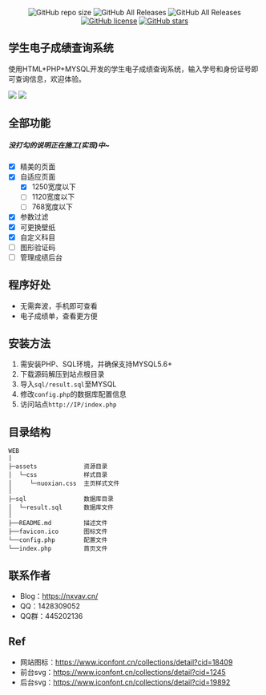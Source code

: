 
<p align="center">
  <img alt="GitHub repo size" src="https://img.shields.io/github/repo-size/nuoxianCN/Beautiful-Report-Card">
  <img alt="GitHub All Releases" src="https://img.shields.io/github/downloads/nuoxianCN/Beautiful-Report-Card/total">
  <img alt="GitHub All Releases" src="https://img.shields.io/github/downloads/nuoxianCN/Beautiful-Report-Card/latest/total">
  <a href="https://github.com/nuoxianCN/Beautiful-Report-Card/blob/master/LICENSE"><img alt="GitHub license" src="https://img.shields.io/github/license/nuoxianCN/Beautiful-Report-Card"></a>
  <a href="https://github.com/nuoxianCN/Beautiful-Report-Card/stargazers"><img alt="GitHub stars" src="https://img.shields.io/github/stars/nuoxianCN/Beautiful-Report-Card?style=social"></a>
</p>

## 学生电子成绩查询系统
使用HTML+PHP+MYSQL开发的学生电子成绩查询系统，输入学号和身份证号即可查询信息，欢迎体验。

![](https://ftp.bmp.ovh/imgs/2021/07/0e3090b71f3b841d.png)
![](https://ftp.bmp.ovh/imgs/2021/07/a0c35f4ce900148d.png)
## 全部功能
##### 没打勾的说明正在施工(实现)中~
- [x] 精美的页面
- [x] 自适应页面
    - [x] 1250宽度以下
    - [ ] 1120宽度以下
    - [ ] 768宽度以下
- [x] 参数过滤
- [x] 可更换壁纸
- [x] 自定义科目
- [ ] 图形验证码
- [ ] 管理成绩后台
## 程序好处
* 无需奔波，手机即可查看
* 电子成绩单，查看更方便
## 安装方法
1. 需安装PHP、SQL环境，并确保支持MYSQL5.6+
2. 下载源码解压到站点根目录
3. 导入`sql/result.sql`至MYSQL
4. 修改`config.php`的数据库配置信息
5. 访问站点`http://IP/index.php`
## 目录结构
```
WEB
|
├─assets             资源目录
│  └─css             样式目录
│     └─nuoxian.css  主页样式文件
│
├─sql                数据库目录
│  └─result.sql      数据库文件
│
├──README.md         描述文件
├──favicon.ico       图标文件
└──config.php        配置文件
└──index.php         首页文件
```
## 联系作者
* Blog：https://nxvav.cn/
* QQ：1428309052
* QQ群：445202136
## Ref
* 网站图标：https://www.iconfont.cn/collections/detail?cid=18409
* 前台svg：https://www.iconfont.cn/collections/detail?cid=1245
* 后台svg：https://www.iconfont.cn/collections/detail?cid=19892
